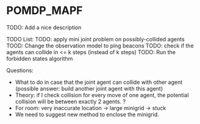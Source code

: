# POMDP_MAPF

TODO: Add a nice description

TODO List:
TODO: apply mini joint problem on possibly-collided agents
	TOOD: Change the observation model to ping beacons
TODO: check if the agents can collide in <= k steps (instead of k steps)
TODO: Run the forbidden states algorithm

Questions:
- What to do in case that the joint agent can collide with other agent (possible answer: build another joint agent with this agent)
- Theory: if I check collision for every move of one agent, the potential collision will be between exactly 2 agents. ?
- For room: very inaccurate location -> large minigrid -> stuck
- We need to suggest new method to enclose the minigrid.